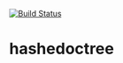 [![Build Status](https://travis-ci.org/d-meiser/hashedoctree.svg?branch=master)](https://travis-ci.org/d-meiser/hashedoctree)

# hashedoctree
